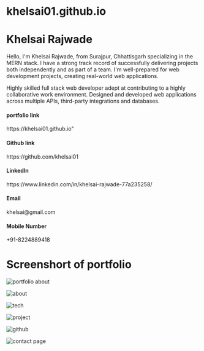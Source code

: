 # khelsai01.github.io

# Khelsai Rajwade
Hello, I'm Khelsai Rajwade, from Surajpur, Chhattisgarh specializing in the MERN stack. I have a strong track record of successfully delivering projects both independently and as part of a team. I'm well-prepared for web development projects, creating real-world web applications.

Highly skilled full stack web developer adept at contributing to a highly collaborative work environment. Designed and developed web applications across multiple APIs, third-party integrations and databases.

<h4>portfolio link </h4>
<p>https://khelsai01.github.io"</p>

<h4>Github link </h4>
<p>https://github.com/khelsai01</p> 

<h4>LinkedIn </h4>
<p>https://www.linkedin.com/in/khelsai-rajwade-77a235258/</p> 

<h4>Email</h4>
<p>khelsai@gmail.com</p>

<h4>Mobile Number </h4>
<p>+91-8224889418</p>




# Screenshort of portfolio

![portfolio about](https://github.com/khelsai01/khelsai01.github.io/assets/119441119/534c208a-13ea-4556-ba37-25e16960e6d7)

![about](https://github.com/khelsai01/khelsai01.github.io/assets/119441119/dfed6c0c-f56c-4895-b8f0-8ff86d855920)

![tech](https://github.com/khelsai01/khelsai01.github.io/assets/119441119/1b9dcd27-7e46-4867-9106-15481f6a7326)


![project](https://github.com/khelsai01/khelsai01.github.io/assets/119441119/4787356b-94e8-4188-aca8-7545750db4cf)

![github](https://github.com/khelsai01/khelsai01.github.io/assets/119441119/d8f44595-44b3-4989-a7b9-910d40c80662)

![contact page](https://github.com/khelsai01/khelsai01.github.io/assets/119441119/987e8d14-58af-4d72-a121-5fc744c66e09)
